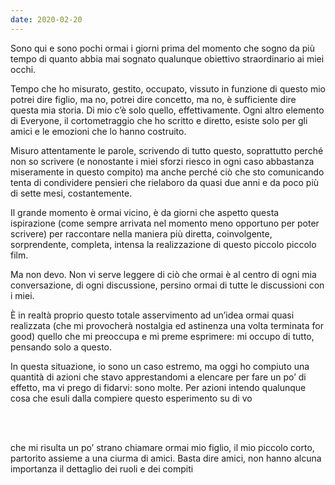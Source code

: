 ```yaml
---
date: 2020-02-20
---
```

Sono qui e sono pochi ormai i giorni prima del momento che sogno da più tempo di quanto abbia mai sognato qualunque obiettivo straordinario ai miei occhi.

Tempo che ho misurato, gestito, occupato, vissuto in funzione di questo mio potrei dire figlio, ma no, potrei dire concetto, ma no, è sufficiente dire questa mia storia.
Di mio c’è solo quello, effettivamente. Ogni altro elemento di Everyone, il cortometraggio che ho scritto e diretto, esiste solo per gli amici e le emozioni che lo hanno costruito.

Misuro attentamente le parole, scrivendo di tutto questo, soprattutto perché non so scrivere (e nonostante i miei sforzi riesco in ogni caso abbastanza miseramente in questo compito) ma anche perché ciò che sto comunicando tenta di condividere pensieri che rielaboro da quasi due anni e da poco più di sette mesi, costantemente.

Il grande momento è ormai vicino, è da giorni che aspetto questa ispirazione (come sempre arrivata nel momento meno opportuno per poter scrivere) per raccontare nella maniera più diretta, coinvolgente, sorprendente, completa, intensa la realizzazione di questo piccolo piccolo film.

Ma non devo. Non vi serve leggere di ciò che ormai è al centro di ogni mia conversazione, di ogni discussione, persino ormai di tutte le discussioni con i miei.

È in realtà proprio questo totale asservimento ad un’idea ormai quasi realizzata (che mi provocherà nostalgia ed astinenza una volta terminata for good) quello che mi preoccupa e mi preme esprimere: mi occupo di tutto, pensando solo a questo.

In questa situazione, io sono un caso estremo, ma oggi ho compiuto una quantità di azioni che stavo apprestandomi a elencare per fare un po’ di effetto, ma vi prego di fidarvi: sono molte. Per azioni intendo qualunque cosa che esuli dalla compiere questo esperimento su di vo

<br>
<br>

che mi risulta un po’ strano chiamare ormai mio figlio, il mio piccolo corto, partorito assieme a una ciurma di amici.
Basta dire amici, non hanno alcuna importanza il dettaglio dei ruoli e dei compiti